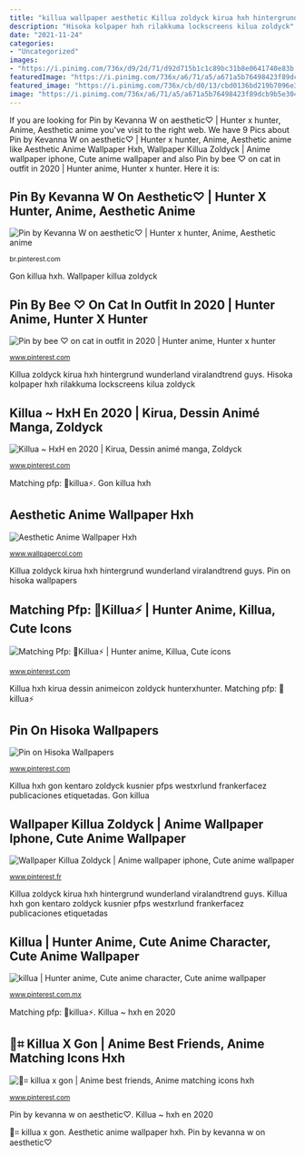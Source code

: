 ```yaml
---
title: "killua wallpaper aesthetic Killua zoldyck kirua hxh hintergrund wunderland viralandtrend guys"
description: "Hisoka kolpaper hxh rilakkuma lockscreens kilua zoldyck"
date: "2021-11-24"
categories:
- "Uncategorized"
images:
- "https://i.pinimg.com/736x/d9/2d/71/d92d715b1c1c89bc31b8e0641740e83b.jpg"
featuredImage: "https://i.pinimg.com/736x/a6/71/a5/a671a5b76498423f89dcb9b5e304a4ee.jpg"
featured_image: "https://i.pinimg.com/736x/cb/d0/13/cbd0136bd219b7096e34d5f8f4e4fa1a.jpg"
image: "https://i.pinimg.com/736x/a6/71/a5/a671a5b76498423f89dcb9b5e304a4ee.jpg"
---
```


If you are looking for Pin by Kevanna W on aesthetic♡ | Hunter x hunter, Anime, Aesthetic anime you've visit to the right web. We have 9 Pics about Pin by Kevanna W on aesthetic♡ | Hunter x hunter, Anime, Aesthetic anime like Aesthetic Anime Wallpaper Hxh, Wallpaper Killua Zoldyck | Anime wallpaper iphone, Cute anime wallpaper and also Pin by bee ♡ on cat in outfit in 2020 | Hunter anime, Hunter x hunter. Here it is:

## Pin By Kevanna W On Aesthetic♡ | Hunter X Hunter, Anime, Aesthetic Anime

![Pin by Kevanna W on aesthetic♡ | Hunter x hunter, Anime, Aesthetic anime](https://i.pinimg.com/736x/21/75/48/217548d733688ed72e0ba931e6c66fd5.jpg "Gon killua hxh")

<small>br.pinterest.com</small>

Gon killua hxh. Wallpaper killua zoldyck

## Pin By Bee ♡ On Cat In Outfit In 2020 | Hunter Anime, Hunter X Hunter

![Pin by bee ♡ on cat in outfit in 2020 | Hunter anime, Hunter x hunter](https://i.pinimg.com/736x/19/b4/13/19b413dd06061a049b68c9f8c3f1b408.jpg "Killua hxh gon kentaro zoldyck kusnier pfps westxrlund frankerfacez publicaciones etiquetadas")

<small>www.pinterest.com</small>

Killua zoldyck kirua hxh hintergrund wunderland viralandtrend guys. Hisoka kolpaper hxh rilakkuma lockscreens kilua zoldyck

## Killua ~ HxH En 2020 | Kirua, Dessin Animé Manga, Zoldyck

![Killua ~ HxH en 2020 | Kirua, Dessin animé manga, Zoldyck](https://i.pinimg.com/736x/cf/cc/11/cfcc111012bfb7df433405309e83f5a2.jpg "Gon killua hxh")

<small>www.pinterest.com</small>

Matching pfp: 💙killua⚡. Gon killua hxh

## Aesthetic Anime Wallpaper Hxh

![Aesthetic Anime Wallpaper Hxh](https://i.pinimg.com/originals/53/e1/44/53e144f3c56f268b25e0897251a6579d.jpg "Pin by kevanna w on aesthetic♡")

<small>www.wallpapercol.com</small>

Killua zoldyck kirua hxh hintergrund wunderland viralandtrend guys. Pin on hisoka wallpapers

## Matching Pfp: 💙Killua⚡ | Hunter Anime, Killua, Cute Icons

![Matching Pfp: 💙Killua⚡ | Hunter anime, Killua, Cute icons](https://i.pinimg.com/736x/cb/d0/13/cbd0136bd219b7096e34d5f8f4e4fa1a.jpg "Killua hxh gon kentaro zoldyck kusnier pfps westxrlund frankerfacez publicaciones etiquetadas")

<small>www.pinterest.com</small>

Killua hxh kirua dessin animeicon zoldyck hunterxhunter. Matching pfp: 💙killua⚡

## Pin On Hisoka Wallpapers

![Pin on Hisoka Wallpapers](https://i.pinimg.com/736x/43/03/1d/43031dcfa57ee21b54942e6eec218b81.jpg "🌳⌗ killua x gon")

<small>www.pinterest.com</small>

Killua hxh gon kentaro zoldyck kusnier pfps westxrlund frankerfacez publicaciones etiquetadas. Gon killua

## Wallpaper Killua Zoldyck | Anime Wallpaper Iphone, Cute Anime Wallpaper

![Wallpaper Killua Zoldyck | Anime wallpaper iphone, Cute anime wallpaper](https://i.pinimg.com/736x/a5/25/08/a525081f8297e542a50f354925492581.jpg "Killua zoldyck hxh kirua enjpg gon hintergrundbild supreme teahub nadine swall provare wallpaperaccess")

<small>www.pinterest.fr</small>

Killua zoldyck kirua hxh hintergrund wunderland viralandtrend guys. Killua hxh gon kentaro zoldyck kusnier pfps westxrlund frankerfacez publicaciones etiquetadas

## Killua | Hunter Anime, Cute Anime Character, Cute Anime Wallpaper

![killua | Hunter anime, Cute anime character, Cute anime wallpaper](https://i.pinimg.com/736x/a6/71/a5/a671a5b76498423f89dcb9b5e304a4ee.jpg "Wallpaper killua zoldyck")

<small>www.pinterest.com.mx</small>

Matching pfp: 💙killua⚡. Killua ~ hxh en 2020

## 🌳⌗ Killua X Gon | Anime Best Friends, Anime Matching Icons Hxh

![🌳⌗ killua x gon | Anime best friends, Anime matching icons hxh](https://i.pinimg.com/736x/d9/2d/71/d92d715b1c1c89bc31b8e0641740e83b.jpg "Killua hxh kirua dessin animeicon zoldyck hunterxhunter")

<small>www.pinterest.com</small>

Pin by kevanna w on aesthetic♡. Killua ~ hxh en 2020

🌳⌗ killua x gon. Aesthetic anime wallpaper hxh. Pin by kevanna w on aesthetic♡
